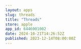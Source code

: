 ```yaml
---
layout: apps
slug: threads
title: "Threads"
store: apple
app_id: 6446901002
date: 2024-10-21T14:26:52Z
published: 2023-12-14T08:00:00Z
---
```

